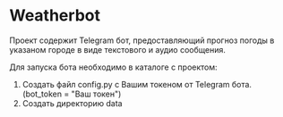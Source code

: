# Weatherbot

Проект содержит Telegram бот, предоставляющий прогноз погоды в указаном городе в виде текстового и аудио сообщения.


Для запуска бота необходимо в каталоге с проектом: 
1. Создать файл config.py с Вашим токеном от Telegram бота. (bot_token = "Ваш токен")
2. Создать директорию data

